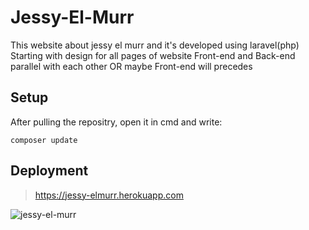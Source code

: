 # Jessy-El-Murr
This website about jessy el murr and it's developed using laravel(php)
Starting with design for all pages of website 
Front-end and Back-end parallel with each other OR maybe Front-end will precedes

## Setup
After pulling the repositry, open it in cmd and write:
```
composer update
```

## Deployment
> https://jessy-elmurr.herokuapp.com


![jessy-el-murr](https://user-images.githubusercontent.com/23284781/42728683-64f9457a-87c0-11e8-91da-8125d796d847.jpg)
